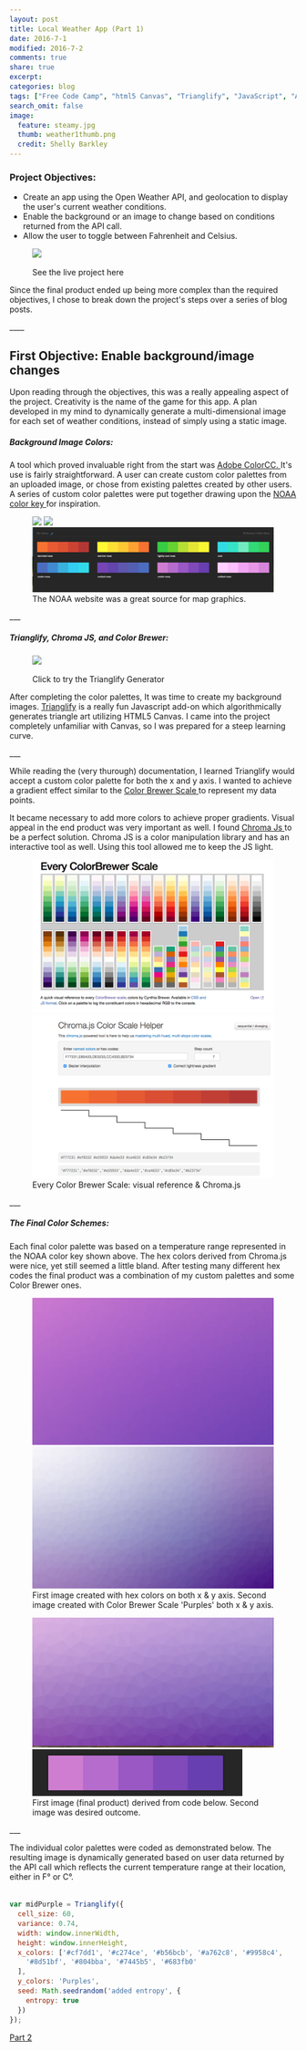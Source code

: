 ```yaml
---
layout: post
title: Local Weather App (Part 1)
date: 2016-7-1
modified: 2016-7-2
comments: true
share: true
excerpt:
categories: blog
tags: ["Free Code Camp", "html5 Canvas", "Trianglify", "JavaScript", "API"]
search_omit: false
image:
  feature: steamy.jpg
  thumb: weather1thumb.png
  credit: Shelly Barkley
---
```

### Project Objectives:
  * Create an app using the Open Weather API, and geolocation to display the user's current weather conditions.
  * Enable the background or an image to change based on conditions returned from the API call.
  * Allow the user to toggle between Fahrenheit and Celsius.

<figure class="caption-title">
<img src="http://res.cloudinary.com/recklessmoxie/image/upload/q_100/v1467437849/Screen_Shot_2016-07-01_at_10.35.44_PM_ouzska.png">
<figcaption>
<p>See the live project here</p>
</figcaption>
<a href="http://www.recklessmoxie.com/Weather-App/"></a>
</figure>
<p>Since the final product ended up being more complex than the required objectives, I chose to break down the project's steps over a series of blog posts.</p>
____

## First Objective: Enable background/image changes
 <p>Upon reading through the objectives, this was a really appealing aspect of the project. Creativity is the name of the game for this app. A plan developed in my mind to dynamically generate a multi-dimensional image for each set of weather conditions, instead of simply using a static image.</p>

##### Background Image Colors:
  <p>A tool which proved invaluable right from the start was <a href="https://color.adobe.com/create/image/"> Adobe ColorCC. </a> It's use is fairly straightforward. A user can create custom color palettes from an uploaded image, or chose from existing palettes created by other users. A series of custom color palettes were put together drawing upon the <a href="http://graphical.weather.gov/sectors/conus.php?element=T"> NOAA color key </a> for inspiration.</p>


 <figure class="third">
 <a href="http://res.cloudinary.com/recklessmoxie/image/upload/q_100/v1467441008/Screen_Shot_2016-07-01_at_11.21.19_PM_zcb0lw.png"><img src="http://res.cloudinary.com/recklessmoxie/image/upload/q_100/v1467441008/Screen_Shot_2016-07-01_at_11.21.19_PM_zcb0lw.png"></a>
 <a href="http://res.cloudinary.com/recklessmoxie/image/upload/q_100/v1467442314/Screen_Shot_2016-07-01_at_11.51.08_PM_mdgjrk.png"><img src="http://res.cloudinary.com/recklessmoxie/image/upload/q_100/v1467442314/Screen_Shot_2016-07-01_at_11.51.08_PM_mdgjrk.png"></a>
 <a href="/images/Screen Shot 2016-07-02 at 12.13.00 PM.png"><img src="/images/Screen Shot 2016-07-02 at 12.13.00 PM.png"></a>
<figcaption> The NOAA website was a great source for map graphics.
</figcaption>
</figure>
___


##### Trianglify, Chroma JS, and Color Brewer:

<figure class="caption-title pull-right">
<img src="https://cloud.githubusercontent.com/assets/347189/6771063/f8b0af46-d090-11e4-8d4c-6c7ef5bd9d37.png">
<figcaption>
   <p>Click to try the Trianglify Generator</p>
</figcaption>
<a href="http://qrohlf.com/trianglify-generator/"></a>
</figure>

<p>After completing the color palettes, It was time to create my background images. <a href="http://qrohlf.com/trianglify/"> Trianglify</a> is a really fun Javascript add-on which algorithmically generates triangle art utilizing HTML5 Canvas. I came into the project completely unfamiliar with Canvas, so I was prepared for a steep learning curve. </p>
___

<p>While reading the (very thurough) documentation, I learned Trianglify would accept a custom color palette for both the x and y axis. I wanted to achieve a gradient effect similar to the <a href="http://colorbrewer2.org/"> Color Brewer Scale </a> to represent my data points.</p>

<p>It became necessary to add more colors to achieve proper gradients. Visual appeal in the end product was very important as well. I found <a href="http://gka.github.io/chroma.js/"> Chroma Js </a> to be a perfect solution. Chroma JS is a color manipulation library and has an interactive tool as well. Using this tool allowed me to keep the JS light.</p>  

<figure class="half">
<a href="/images/Screen Shot 2016-07-02 at 1.36.59 PM.png">
<img src="/images/Screen Shot 2016-07-02 at 1.36.59 PM.png">
</a>
<a href="/images/Screen Shot 2016-07-02 at 12.13.44 PM.png">
<img src="/images/Screen Shot 2016-07-02 at 12.13.44 PM.png">
</a>
<figcaption> Every Color Brewer Scale: visual reference & Chroma.js </figcaption>
</figure>
___

##### The Final Color Schemes:

<p>Each final color palette was based on a temperature range represented in the NOAA color key shown above. The hex colors derived from Chroma.js were nice, yet still seemed a little bland. After testing many different hex codes the final product was a combination of my custom palettes and some Color Brewer ones.</p>

<figure class="half">
<a href="/images/light-purples.png">
<img src="/images/light-purples.png">
</a>
<a href="/images/purples.png">
<img src="/images/purples.png">
</a>
<figcaption> First image created with hex colors on both x & y axis. Second image created with Color Brewer Scale 'Purples' both x & y axis.
</figcaption>
</figure>

<figure class="half">
<a href="/images/Screen Shot 2016-07-15 at 11.18.14 PM.png">
<img src="/images/Screen Shot 2016-07-15 at 11.18.14 PM.png">
</a>
<a href="/images/Screen Shot 2016-07-15 at 11.22.18 PM.png">
<img src="/images/Screen Shot 2016-07-15 at 11.22.18 PM.png">
</a>
<figcaption>
First image (final product) derived from code below. Second image was desired outcome.
</figcaption>
</figure>
___

<p>The individual color palettes were coded as demonstrated below.
The resulting image is dynamically generated based on user data returned by the API call which reflects the current temperature range at their location, either in F° or C°.</p>


```javascript

var midPurple = Trianglify({
  cell_size: 60,
  variance: 0.74,
  width: window.innerWidth,
  height: window.innerHeight,
  x_colors: ['#cf7dd1', '#c274ce', '#b56bcb', '#a762c8', '#9958c4',
    '#8d51bf', '#804bba', '#7445b5', '#683fb0'
  ],
  y_colors: 'Purples',
  seed: Math.seedrandom('added entropy', {
    entropy: true
  })
});

```



<div markdown="0"><a href="/blog/weather-app-pt-2/" class="btn pull-right"> Part 2 <i class="fa fa-long-arrow-right fa-lg"></i> </a></div>
